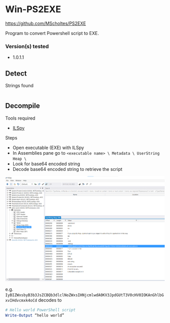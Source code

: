 # Win-PS2EXE

https://github.com/MScholtes/PS2EXE

Program to convert Powershell script to EXE.

### Version(s) tested
- 1.0.1.1

## Detect

Strings found
```

```

## Decompile

Tools required
 - [ILSpy](https://github.com/icsharpcode/ILSpy/releases)

Steps
 - Open executable (EXE) with ILSpy
 - In Assemblies pane go to `<executable name> \ Metadata \ UserString Heap \ `
 - Look for base64 encoded string 
 - Decode base64 encoded string to retrieve the script
 
 ![Image](./win-ps2exe-1.png)
 
 e.g. 
``` IyBIZWxsbyB3b3JsZCBQb3dlclNoZWxsIHNjcmlwdA0KV3JpdGUtT3V0cHV0IOKAnGhlbGxvIHdvcmxk4oCd ```
decodes to 
```powershell
# Hello world PowerShell script
Write-Output “hello world”
```
 
 


